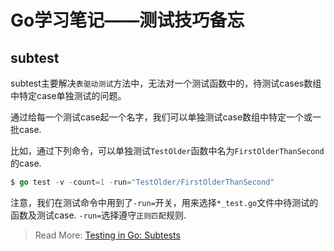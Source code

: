 # Go学习笔记——测试技巧备忘


## subtest

subtest主要解决`表驱动测试`方法中，无法对一个测试函数中的，待测试cases数组中特定case单独测试的问题。

通过给每一个测试case起一个名字，我们可以单独测试case数组中特定一个或一批case. 

比如，通过下列命令，可以单独测试`TestOlder`函数中名为`FirstOlderThanSecond`的case.

```go
$ go test -v -count=1 -run="TestOlder/FirstOlderThanSecond"

```
注意，我们在测试命令中用到了`-run=`开关，用来选择`*_test.go`文件中待测试的函数及测试case. `-run=`选择遵守`正则匹配`规则.

> Read More: [Testing in Go: Subtests](https://ieftimov.com/post/testing-in-go-subtests/)
